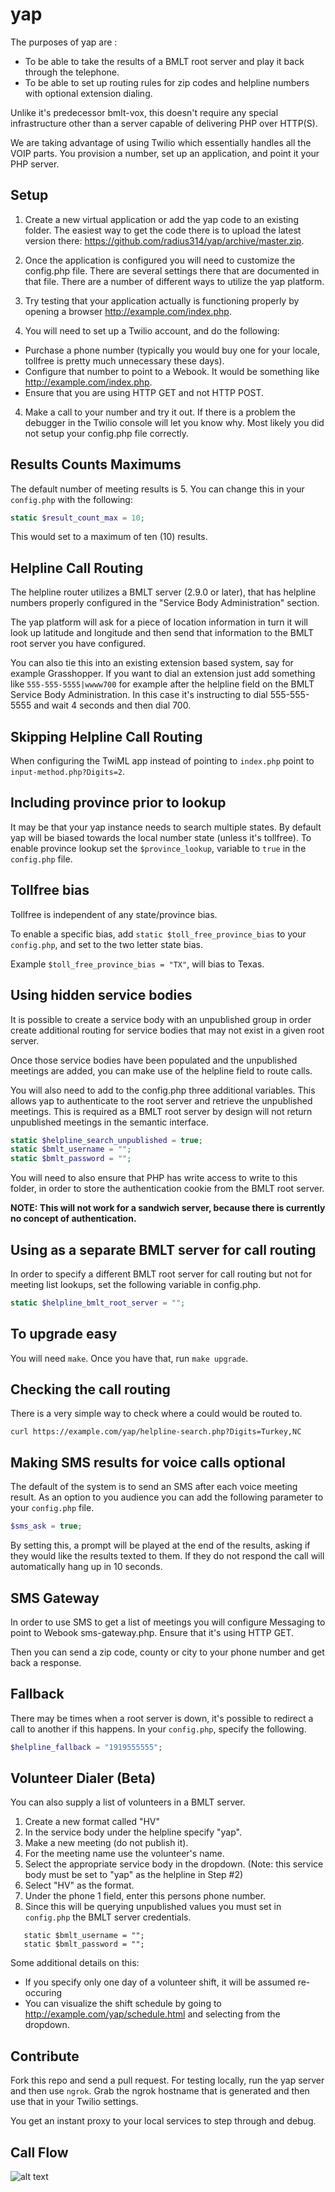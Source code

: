 # yap

The purposes of yap are :
* To be able to take the results of a BMLT root server and play it back through the telephone.  
* To be able to set up routing rules for zip codes and helpline numbers with optional extension dialing.

Unlike it's predecessor bmlt-vox, this doesn't require any special infrastructure other than a server capable of delivering PHP over HTTP(S).

We are taking advantage of using Twilio which essentially handles all the VOIP parts.  You provision a number, set up an application, and point it your PHP server.

## Setup

1. Create a new virtual application or add the yap code to an existing folder.  The easiest way to get the code there is to upload the latest version there: https://github.com/radius314/yap/archive/master.zip.

2. Once the application is configured you will need to customize the config.php file.  There are several settings there that are documented in that file.  There are a number of different ways to utilize the yap platform.  

3. Try testing that your application actually is functioning properly by opening a browser http://example.com/index.php.  

3. You will need to set up a Twilio account, and do the following:
* Purchase a phone number (typically you would buy one for your locale, tollfree is pretty much unnecessary these days).
* Configure that number to point to a Webook.  It would be something like http://example.com/index.php.
* Ensure that you are using HTTP GET and not HTTP POST.

4. Make a call to your number and try it out.  If there is a problem the debugger in the Twilio console will let you know why.  Most likely you did not setup your config.php file correctly.

## Results Counts Maximums ##

The default number of meeting results is 5.  You can change this in your `config.php` with the following:

```php
static $result_count_max = 10;
```

This would set to a maximum of ten (10) results.

## Helpline Call Routing

The helpline router utilizes a BMLT server (2.9.0 or later), that has helpline numbers properly configured in the "Service Body Administration" section.  

The yap platform will ask for a piece of location information in turn it will look up latitude and longitude and then send that information to the BMLT root server you have configured.

You can also tie this into an existing extension based system, say for example Grasshopper.  If you want to dial an extension just add something like `555-555-5555|wwww700` for example after the helpline field on the BMLT Service Body Administration.  In this case it's instructing to dial 555-555-5555 and wait 4 seconds and then dial 700. 

## Skipping Helpline Call Routing

When configuring the TwiML app instead of pointing to `index.php` point to `input-method.php?Digits=2`.

## Including province prior to lookup

It may be that your yap instance needs to search multiple states.  By default yap will be biased towards the local number state (unless it's tollfree).  To enable province lookup set the `$province_lookup`, variable to `true` in the `config.php` file.  

## Tollfree bias

Tollfree is independent of any state/province bias.  

To enable a specific bias, add `static $toll_free_province_bias` to your `config.php`, and set to the two letter state bias.  

Example `$toll_free_province_bias = "TX"`, will bias to Texas.

## Using hidden service bodies

It is possible to create a service body with an unpublished group in order create additional routing for service bodies that may not exist in a given root server.  

Once those service bodies have been populated and the unpublished meetings are added, you can make use of the helpline field to route calls.

You will also need to add to the config.php three additional variables.  This allows yap to authenticate to the root server and retrieve the unpublished meetings.  This is required as a BMLT root server by design will not return unpublished meetings in the semantic interface.

```php
static $helpline_search_unpublished = true;
static $bmlt_username = "";
static $bmlt_password = "";
```

You will need to also ensure that PHP has write access to write to this folder, in order to store the authentication cookie from the BMLT root server.

**NOTE: This will not work for a sandwich server, because there is currently no concept of authentication.**

## Using as a separate BMLT server for call routing

In order to specify a different BMLT root server for call routing but not for meeting list lookups, set the following variable in config.php.

```php
static $helpline_bmlt_root_server = "";
```

## To upgrade easy ##

You will need `make`.  Once you have that, run `make upgrade`.

## Checking the call routing

There is a very simple way to check where a could would be routed to.

```shell
curl https://example.com/yap/helpline-search.php?Digits=Turkey,NC
```

## Making SMS results for voice calls optional

The default of the system is to send an SMS after each voice meeting result.  As an option to you audience you can add the following parameter to your `config.php` file.

```php
$sms_ask = true;
```

By setting this, a prompt will be played at the end of the results, asking if they would like the results texted to them.  If they do not respond the call will automatically hang up in 10 seconds. 

## SMS Gateway

In order to use SMS to get a list of meetings you will configure Messaging to point to Webook sms-gateway.php.  Ensure that it's using HTTP GET.

Then you can send a zip code, county or city to your phone number and get back a response.

## Fallback

There may be times when a root server is down, it's possible to redirect a call to another if this happens.  In your `config.php`, specify the following.

```php
$helpline_fallback = "1919555555";
```

## Volunteer Dialer (Beta)

You can also supply a list of volunteers in a BMLT server.  

1) Create a new format called "HV"
2) In the service body under the helpline specify "yap".
3) Make a new meeting (do not publish it).
4) For the meeting name use the volunteer's name.
5) Select the appropriate service body in the dropdown.  (Note: this service body must be set to "yap" as the helpline in Step #2)
6) Select "HV" as the format.
7) Under the phone 1 field, enter this persons phone number.
8) Since this will be querying unpublished values you must set in `config.php` the BMLT server credentials.
   
```   
   static $bmlt_username = "";
   static $bmlt_password = "";
```

Some additional details on this:

- If you specify only one day of a volunteer shift, it will be assumed re-occuring
- You can visualize the shift schedule by going to http://example.com/yap/schedule.html and selecting from the dropdown.

## Contribute

Fork this repo and send a pull request.  For testing locally, run the yap server and then use `ngrok`.  Grab the ngrok hostname that is generated and then use that in your Twilio settings.

You get an instant proxy to your local services to step through and debug.

## Call Flow

![alt text](resources/yap-flow.png)
